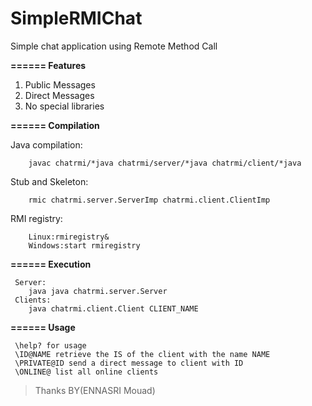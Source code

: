 # SimpleRMIChat

Simple chat application using Remote Method Call

**====== Features** 

 1. Public Messages
 2. Direct Messages
 3. No special libraries

**====== Compilation**

 Java compilation:

 ```
	 javac chatrmi/*java chatrmi/server/*java chatrmi/client/*java
 ```
 Stub and Skeleton:

 ```
	 rmic chatrmi.server.ServerImp chatrmi.client.ClientImp
 ```
 RMI registry:

 ```
	 Linux:rmiregistry&
	 Windows:start rmiregistry
 ```

**====== Execution**

```
 Server:
	java java chatrmi.server.Server
 Clients:
	java chatrmi.client.Client CLIENT_NAME
```
**====== Usage**

```
 \help? for usage
 \ID@NAME retrieve the IS of the client with the name NAME
 \PRIVATE@ID send a direct message to client with ID
 \ONLINE@ list all online clients
```
> Thanks BY(ENNASRI Mouad)
